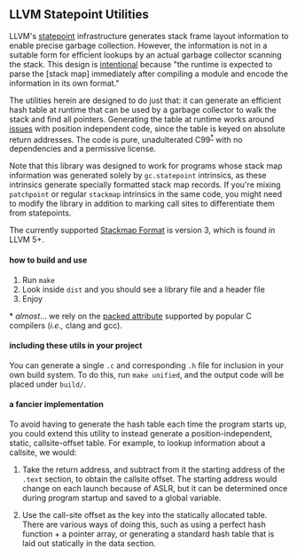 ## LLVM Statepoint Utilities

LLVM's [statepoint](http://llvm.org/docs/Statepoints.html)  infrastructure generates stack frame layout information to enable
precise garbage collection. 
However, the information is not in a suitable form for
efficient lookups by an actual garbage collector scanning the stack. 
This design is [intentional](http://llvm.org/docs/StackMaps.html#stack-map-format) because
"the runtime is expected to parse the [stack map] immediately after compiling a module and
encode the information in its own format."

The utilities herein are designed to do just that: it can generate an efficient hash table at runtime that can be used by a garbage collector to walk the stack and find all pointers. 
Generating the table at runtime works around [issues](https://en.wikipedia.org/wiki/Address_space_layout_randomization) with position independent code, since the table is keyed on absolute return addresses.
The code is pure, unadulterated C99<sup>[*](#caveat)</sup> with no dependencies and a permissive license.

Note that this library was designed to work for programs whose stack map information was generated solely by ``gc.statepoint`` intrinsics, as these intrinsics generate specially formatted stack map records. If you're mixing ``patchpoint`` or regular ``stackmap`` intrinsics in the same code, you might need to modify the library in addition to marking call sites to differentiate them from statepoints.

The currently supported [Stackmap Format](http://llvm.org/docs/StackMaps.html#stack-map-format) is version 3, which is found in LLVM 5+.

#### how to build and use

1. Run ``make``
2. Look inside ``dist`` and you should see a library file and a header file
3. Enjoy

<a name="caveat">\*</a> *almost*... we rely on the [packed attribute](https://gcc.gnu.org/onlinedocs/gcc/Common-Type-Attributes.html#Common-Type-Attributes)
 supported by popular C compilers (*i.e.,* clang and gcc).
 
#### including these utils in your project

You can generate a single `.c` and corresponding `.h` file for inclusion in your own
build system. To do this, run `make unified`, and the output code will be placed under `build/`.

#### a fancier implementation

To avoid having to generate the hash table each time the program starts up, you could extend
this utility to instead generate a position-independent, static, callsite-offset table.
For example, to lookup information about a callsite, we would:

1.  Take the return address, and subtract from it the starting address of the `.text` section,
    to obtain the callsite offset.
    The starting address would change on each launch because of ASLR, 
    but it can be determined once during program startup and saved to a global variable.
    
2.  Use the call-site offset as the key into the statically allocated table. There are
    various ways of doing this, such as using a perfect hash function + a pointer array, 
    or generating a standard hash table that is laid out statically in the data section.
    
